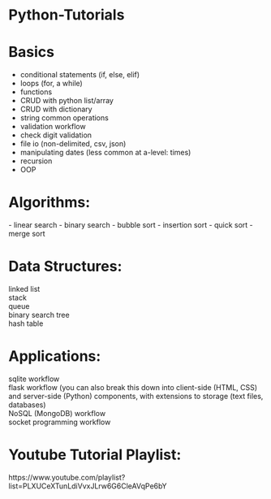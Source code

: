 # Python-Tutorials

<H1>Basics</H1>
<ul>
<li>conditional statements (if, else, elif)</li>
<li>loops (for, a while)</li>
<li>functions</li>
<li>CRUD with python list/array</li>
<li>CRUD with dictionary</li>
<li>string common operations</li>
<li>validation workflow</li>
<li>check digit validation</li>
<li>file io (non-delimited, csv, json)</li>
<li>manipulating dates (less common at a-level: times)</li>
<li>recursion</li>
<li>OOP</li>
</ul>

<H1>Algorithms:</H1>
- linear search
- binary search
- bubble sort
- insertion sort
- quick sort
-merge sort

<h1>Data Structures:</h1>
linked list <br>
stack <br>
queue <br>
binary search tree <br>
hash table <br>

<h1>Applications:</h1>
sqlite workflow <br>
flask workflow (you can also break this down into client-side (HTML, CSS) and server-side (Python) components, with extensions to storage (text files, databases) <br>
NoSQL (MongoDB) workflow <br>
socket programming workflow <br>

<h1>Youtube Tutorial Playlist:</h1>
  https://www.youtube.com/playlist?list=PLXUCeXTunLdiVvxJLrw6G6CleAVqPe6bY

